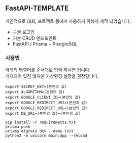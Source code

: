 ## FastAPI-TEMPLATE

개인적으로 대회, 프로젝트 등에서 사용하기 위해서 제작 되었습니다.

- 구글 로그인
- 기본 CRUD 엔드포인트
- FastAPI / Prisma + PostgreSQL

### 사용법
아래의 명령어를 순서대로 입력 하시면 됩니다.   
기재되어 있진 않지만 가상환경 설정을 권장합니다.

```commandline
export SECRET_KEY=(본인의 값)
export ALGORITHM=(본인의 값)
export GOOGLE_CLIENT_ID=(본인의 값)
export GOOGLE_REDIRECT_URI=(본인의 값)
export GOOGLE_REDIRECT_URL=(본인의 값)
export DB_URL=(본인의 값)=(본인의 값)
```

```commandline
pip install -r requirements.txt
prisma push
prisma migrate dev --name init
python3 -m uvicorn main:app --reload
```